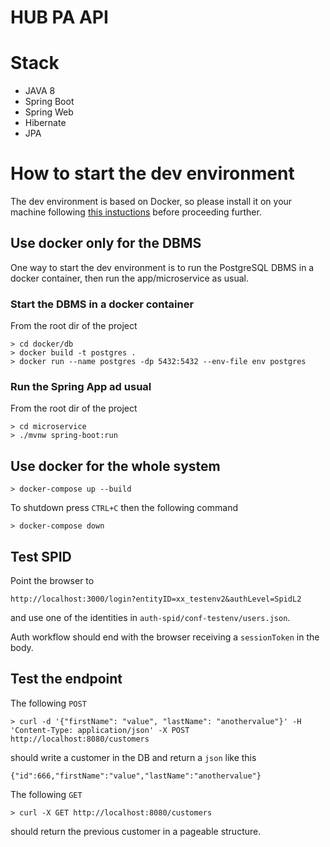 # HUB PA API

# Stack
* JAVA 8
* Spring Boot
* Spring Web
* Hibernate
* JPA

# How to start the dev environment

The dev environment is based on Docker, so please install it on your machine 
following [this instuctions](https://docs.docker.com/get-docker/) before 
proceeding further.

## Use docker only for the DBMS

One way to start the dev environment is to run the PostgreSQL DBMS in a docker 
container, then run the app/microservice as usual.

### Start the DBMS in a docker container

From the root dir of the project

```
> cd docker/db
> docker build -t postgres .
> docker run --name postgres -dp 5432:5432 --env-file env postgres
```

### Run the Spring App ad usual

From the root dir of the project

```
> cd microservice
> ./mvnw spring-boot:run
```

## Use docker for the whole system

```
> docker-compose up --build
```

To shutdown press `CTRL+C` then the following command

```
> docker-compose down
```

## Test SPID

Point the browser to 

```
http://localhost:3000/login?entityID=xx_testenv2&authLevel=SpidL2
```

and use one of the identities in `auth-spid/conf-testenv/users.json`.

Auth workflow should end with the browser receiving a `sessionToken` in the body.

## Test the endpoint

The following `POST`

```
> curl -d '{"firstName": "value", "lastName": "anothervalue"}' -H 'Content-Type: application/json' -X POST http://localhost:8080/customers
```

should write a customer in the DB and return a `json` like this

```
{"id":666,"firstName":"value","lastName":"anothervalue"}
```

The following `GET`

```
> curl -X GET http://localhost:8080/customers
```

should return the previous customer in a pageable structure.